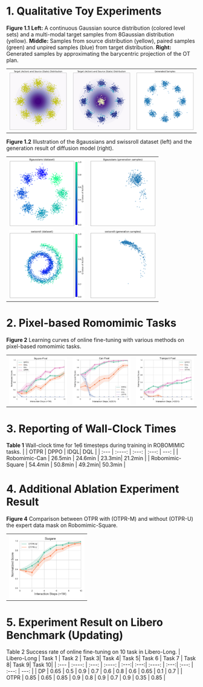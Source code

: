 # 1. Qualitative Toy Experiments

**Figure 1.1** **Left:** A continuous Gaussian source distribution (colored level sets) and a multi-modal target samples from 8Gaussian distribution (yellow).
 **Middle:** Samples from source distribution (yellow), paired samples (green) and unpired samples (blue) from target distribution. **Right:** Generated samples by approximating the barycentric projection of the OT plan.
<table>
<tr>
<td><center><img src="asset/t81.png" width="200"/></center></td>
<td><center><img src="asset/t813.png" width="200"/></center></td>
<td><center><img src="asset/t815.png" width="200"/></center></td>
</tr>
</table>

**Figure 1.2** Illustration of the 8gaussians and swissroll dataset (left) and the generation result of diffusion model (right).
<table>
<tr>
<td><center><img src="asset/t8d.png" width="200"/></center></td>
<td><center><img src="asset/t8s.png" width="175"/></center></td>
</tr>
<td><center><img src="asset/tsd.png" width="200"/></center></td>
<td><center><img src="asset/tss.png" width="175"/></center></td>
</tr>
</table>

# 2. Pixel-based Romomimic Tasks
**Figure 2** Learning curves of online fine-tuning with various methods on pixel-based romomimic tasks.
<table>
<tr>
<td><center><img src="asset/Exp1_square_pixel.jpg" width="200"/></center></td>
<td><center><img src="asset/Exp1_can_pixel.jpg" width="200"/></center></td>
<td><center><img src="asset/Exp1_transport_pixel.jpg" width="200"/></center></td>
</tr>
</table>

# 3. Reporting of Wall-Clock Times
**Table 1** Wall-clock time for 1e6 timesteps during training in ROBOMIMIC tasks.
|     | OTPR | DPPO     | IDQL| DQL |
| :---        |    :----:   |          :---: |   :---: | ---: |
| Robomimic-Can     | 26.5min      | 24.6min   | 23.3min| 21.2min |
| Robomimic-Square   | 54.4min        | 50.8min      | 49.2min| 50.3min |
<!-- | Franka-Kitchen-complete   | 75.4min      | 67.8min  | 67.1min | 64.1min | -->

# 4. Additional Ablation Experiment Result
**Figure 4** Comparison between OTPR with (OTPR-M) and without (OTPR-U) the expert data mask on Robomimic-Square.
<table>
<tr>
<td><center><img src="asset/Ablation1.png" width="200"/></center></td>
</tr>
</table>

# 5. Experiment Result on Libero Benchmark (Updating)
 Table 2 Success rate of online fine-tuning on 10 task in Libero-Long.
|  Libero-Long   | Task 1 | Task 2    | Task 3| Task 4| Task 5| Task 6 | Task 7    | Task 8| Task 9| Task 10|
| :---        |    :----:   |          :---: |    :----:   |          :---:|         :---:|    :----:   |   :---:|   :---: | :---: | ---: |
| DP   |  0.65    |  0.5 |   0.9   | 0.7 |    0.6   | 0.8 |   0.6   | 0.65 | 0.1 | 0.7 |
| OTPR   |  0.85    |  0.65 |   0.85   | 0.9  |  0.8     | 0.9 |   0.7   | 0.9 | 0.35 | 0.85 |